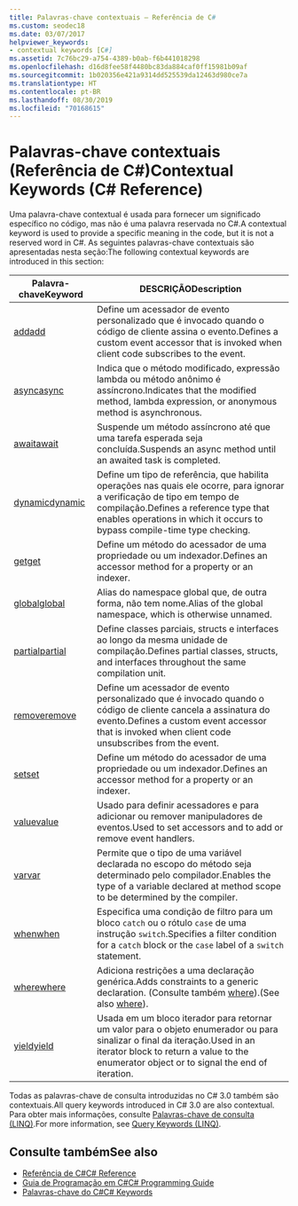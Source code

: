 ```yaml
---
title: Palavras-chave contextuais – Referência de C#
ms.custom: seodec18
ms.date: 03/07/2017
helpviewer_keywords:
- contextual keywords [C#]
ms.assetid: 7c76bc29-a754-4389-b0ab-f6b441018298
ms.openlocfilehash: d16d8fee58f4480bc83da884caf0ff15981b09af
ms.sourcegitcommit: 1b020356e421a9314dd525539da12463d980ce7a
ms.translationtype: HT
ms.contentlocale: pt-BR
ms.lasthandoff: 08/30/2019
ms.locfileid: "70168615"
---
```

# <a name="contextual-keywords-c-reference"></a><span data-ttu-id="d89f3-102">Palavras-chave contextuais (Referência de C#)</span><span class="sxs-lookup"><span data-stu-id="d89f3-102">Contextual Keywords (C# Reference)</span></span>

<span data-ttu-id="d89f3-103">Uma palavra-chave contextual é usada para fornecer um significado específico no código, mas não é uma palavra reservada no C#.</span><span class="sxs-lookup"><span data-stu-id="d89f3-103">A contextual keyword is used to provide a specific meaning in the code, but it is not a reserved word in C#.</span></span> <span data-ttu-id="d89f3-104">As seguintes palavras-chave contextuais são apresentadas nesta seção:</span><span class="sxs-lookup"><span data-stu-id="d89f3-104">The following contextual keywords are introduced in this section:</span></span>  
  
|<span data-ttu-id="d89f3-105">Palavra-chave</span><span class="sxs-lookup"><span data-stu-id="d89f3-105">Keyword</span></span>|<span data-ttu-id="d89f3-106">DESCRIÇÃO</span><span class="sxs-lookup"><span data-stu-id="d89f3-106">Description</span></span>|  
|-------------|-----------------|  
|[<span data-ttu-id="d89f3-107">add</span><span class="sxs-lookup"><span data-stu-id="d89f3-107">add</span></span>](./add.md)|<span data-ttu-id="d89f3-108">Define um acessador de evento personalizado que é invocado quando o código de cliente assina o evento.</span><span class="sxs-lookup"><span data-stu-id="d89f3-108">Defines a custom event accessor that is invoked when client code subscribes to the event.</span></span>|  
|[<span data-ttu-id="d89f3-109">async</span><span class="sxs-lookup"><span data-stu-id="d89f3-109">async</span></span>](./async.md)|<span data-ttu-id="d89f3-110">Indica que o método modificado, expressão lambda ou método anônimo é assíncrono.</span><span class="sxs-lookup"><span data-stu-id="d89f3-110">Indicates that the modified method, lambda expression, or anonymous method is asynchronous.</span></span>|  
|[<span data-ttu-id="d89f3-111">await</span><span class="sxs-lookup"><span data-stu-id="d89f3-111">await</span></span>](../operators/await.md)|<span data-ttu-id="d89f3-112">Suspende um método assíncrono até que uma tarefa esperada seja concluída.</span><span class="sxs-lookup"><span data-stu-id="d89f3-112">Suspends an async method until an awaited task is completed.</span></span>|  
|[<span data-ttu-id="d89f3-113">dynamic</span><span class="sxs-lookup"><span data-stu-id="d89f3-113">dynamic</span></span>](./dynamic.md)|<span data-ttu-id="d89f3-114">Define um tipo de referência, que habilita operações nas quais ele ocorre, para ignorar a verificação de tipo em tempo de compilação.</span><span class="sxs-lookup"><span data-stu-id="d89f3-114">Defines a reference type that enables operations in which it occurs to bypass compile-time type checking.</span></span>|  
|[<span data-ttu-id="d89f3-115">get</span><span class="sxs-lookup"><span data-stu-id="d89f3-115">get</span></span>](./get.md)|<span data-ttu-id="d89f3-116">Define um método do acessador de uma propriedade ou um indexador.</span><span class="sxs-lookup"><span data-stu-id="d89f3-116">Defines an accessor method for a property or an indexer.</span></span>|  
|[<span data-ttu-id="d89f3-117">global</span><span class="sxs-lookup"><span data-stu-id="d89f3-117">global</span></span>](../operators/namespace-alias-qualifier.md)|<span data-ttu-id="d89f3-118">Alias do namespace global que, de outra forma, não tem nome.</span><span class="sxs-lookup"><span data-stu-id="d89f3-118">Alias of the global namespace, which is otherwise unnamed.</span></span>|  
|[<span data-ttu-id="d89f3-119">partial</span><span class="sxs-lookup"><span data-stu-id="d89f3-119">partial</span></span>](./partial-type.md)|<span data-ttu-id="d89f3-120">Define classes parciais, structs e interfaces ao longo da mesma unidade de compilação.</span><span class="sxs-lookup"><span data-stu-id="d89f3-120">Defines partial classes, structs, and interfaces throughout the same compilation unit.</span></span>|  
|[<span data-ttu-id="d89f3-121">remove</span><span class="sxs-lookup"><span data-stu-id="d89f3-121">remove</span></span>](./remove.md)|<span data-ttu-id="d89f3-122">Define um acessador de evento personalizado que é invocado quando o código de cliente cancela a assinatura do evento.</span><span class="sxs-lookup"><span data-stu-id="d89f3-122">Defines a custom event accessor that is invoked when client code unsubscribes from the event.</span></span>|  
|[<span data-ttu-id="d89f3-123">set</span><span class="sxs-lookup"><span data-stu-id="d89f3-123">set</span></span>](./set.md)|<span data-ttu-id="d89f3-124">Define um método do acessador de uma propriedade ou um indexador.</span><span class="sxs-lookup"><span data-stu-id="d89f3-124">Defines an accessor method for a property or an indexer.</span></span>|  
|[<span data-ttu-id="d89f3-125">value</span><span class="sxs-lookup"><span data-stu-id="d89f3-125">value</span></span>](./value.md)|<span data-ttu-id="d89f3-126">Usado para definir acessadores e para adicionar ou remover manipuladores de eventos.</span><span class="sxs-lookup"><span data-stu-id="d89f3-126">Used to set accessors and to add or remove event handlers.</span></span>|  
|[<span data-ttu-id="d89f3-127">var</span><span class="sxs-lookup"><span data-stu-id="d89f3-127">var</span></span>](./var.md)|<span data-ttu-id="d89f3-128">Permite que o tipo de uma variável declarada no escopo do método seja determinado pelo compilador.</span><span class="sxs-lookup"><span data-stu-id="d89f3-128">Enables the type of a variable declared at method scope to be determined by the compiler.</span></span>|  
|[<span data-ttu-id="d89f3-129">when</span><span class="sxs-lookup"><span data-stu-id="d89f3-129">when</span></span>](when.md)|<span data-ttu-id="d89f3-130">Especifica uma condição de filtro para um bloco `catch` ou o rótulo `case` de uma instrução `switch`.</span><span class="sxs-lookup"><span data-stu-id="d89f3-130">Specifies a filter condition for a `catch` block or the `case` label of a `switch` statement.</span></span>|
|[<span data-ttu-id="d89f3-131">where</span><span class="sxs-lookup"><span data-stu-id="d89f3-131">where</span></span>](./where-generic-type-constraint.md)|<span data-ttu-id="d89f3-132">Adiciona restrições a uma declaração genérica.</span><span class="sxs-lookup"><span data-stu-id="d89f3-132">Adds constraints to a generic declaration.</span></span> <span data-ttu-id="d89f3-133">(Consulte também [where](./where-clause.md)).</span><span class="sxs-lookup"><span data-stu-id="d89f3-133">(See also [where](./where-clause.md)).</span></span>|  
|[<span data-ttu-id="d89f3-134">yield</span><span class="sxs-lookup"><span data-stu-id="d89f3-134">yield</span></span>](./yield.md)|<span data-ttu-id="d89f3-135">Usada em um bloco iterador para retornar um valor para o objeto enumerador ou para sinalizar o final da iteração.</span><span class="sxs-lookup"><span data-stu-id="d89f3-135">Used in an iterator block to return a value to the enumerator object or to signal the end of iteration.</span></span>|  
  
 <span data-ttu-id="d89f3-136">Todas as palavras-chave de consulta introduzidas no C# 3.0 também são contextuais.</span><span class="sxs-lookup"><span data-stu-id="d89f3-136">All query keywords introduced in C# 3.0 are also contextual.</span></span> <span data-ttu-id="d89f3-137">Para obter mais informações, consulte [Palavras-chave de consulta (LINQ)](./query-keywords.md).</span><span class="sxs-lookup"><span data-stu-id="d89f3-137">For more information, see [Query Keywords (LINQ)](./query-keywords.md).</span></span>  
  
## <a name="see-also"></a><span data-ttu-id="d89f3-138">Consulte também</span><span class="sxs-lookup"><span data-stu-id="d89f3-138">See also</span></span>

- [<span data-ttu-id="d89f3-139">Referência de C#</span><span class="sxs-lookup"><span data-stu-id="d89f3-139">C# Reference</span></span>](../index.md)
- [<span data-ttu-id="d89f3-140">Guia de Programação em C#</span><span class="sxs-lookup"><span data-stu-id="d89f3-140">C# Programming Guide</span></span>](../../programming-guide/index.md)
- [<span data-ttu-id="d89f3-141">Palavras-chave do C#</span><span class="sxs-lookup"><span data-stu-id="d89f3-141">C# Keywords</span></span>](./index.md)
